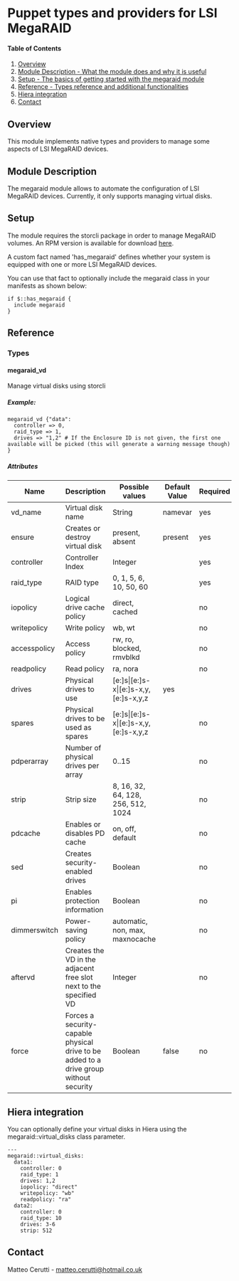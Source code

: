 # Puppet types and providers for LSI MegaRAID

#### Table of Contents

1. [Overview](#overview)
2. [Module Description - What the module does and why it is useful](#module-description)
3. [Setup - The basics of getting started with the megaraid module](#setup)
4. [Reference - Types reference and additional functionalities](#reference)
5. [Hiera integration](#hiera)
6. [Contact](#contact)

## Overview

This module implements native types and providers to manage some aspects of LSI MegaRAID devices.

## Module Description

The megaraid module allows to automate the configuration of LSI MegaRAID devices. Currently, it only supports managing virtual disks.

## Setup

The module requires the storcli package in order to manage MegaRAID volumes. An RPM version is available for download [here](ftp://ftp.supermicro.com/Driver/SAS/LSI/Tools/storcli_6.6-1.14.12/Linux/storcli-1.14.12-1.noarch.rpm).

A custom fact named 'has_megaraid' defines whether your system is equipped with one or more LSI MegaRAID devices.

You can use that fact to optionally include the megaraid class in your manifests as shown below:


```
if $::has_megaraid {
  include megaraid
}
```

## Reference

### Types

#### megaraid_vd
Manage virtual disks using storcli

##### Example:
```
megaraid_vd {"data":
  controller => 0,
  raid_type => 1,
  drives => "1,2" # If the Enclosure ID is not given, the first one available will be picked (this will generate a warning message though)
}
```

##### Attributes
| Name | Description | Possible values | Default Value | Required |
| ------------- | ------------- | ------------- | ------------- | ------------- |
| vd_name | Virtual disk name | String | namevar | yes |
| ensure | Creates or destroy virtual disk | present, absent | present | yes |
| controller | Controller Index | Integer | | yes |
| raid_type | RAID type | 0, 1, 5, 6, 10, 50, 60 | | yes |
| iopolicy | Logical drive cache policy | direct, cached | | no |
| writepolicy | Write policy | wb, wt | | no |
| accesspolicy | Access policy | rw, ro, blocked, rmvblkd | | no |
| readpolicy | Read policy | ra, nora | | no |
| drives | Physical drives to use | [e:]s&#124;[e:]s-x&#124;[e:]s-x,y,[e:]s-x,y,z | yes |
| spares | Physical drives to be used as spares | [e:]s&#124;[e:]s-x&#124;[e:]s-x,y,[e:]s-x,y,z | | no |
| pdperarray | Number of physical drives per array | 0..15  | | no |
| strip | Strip size | 8, 16, 32, 64, 128, 256, 512, 1024| | no |
| pdcache | Enables or disables PD cache | on, off, default | | no |
| sed | Creates security-enabled drives | Boolean | | no |
| pi | Enables protection information | Boolean | | no |
| dimmerswitch | Power-saving policy | automatic, non, max, maxnocache | | no |
| aftervd | Creates the VD in the adjacent free slot next to the specified VD | Integer | | no |
| force | Forces a security-capable physical drive to be added to a drive group without security | Boolean | false | no |

## Hiera integration

You can optionally define your virtual disks in Hiera using the megaraid::virtual_disks class parameter.

```
---
megaraid::virtual_disks:
  data1:
    controller: 0
    raid_type: 1
    drives: 1,2
    iopolicy: "direct"
    writepolicy: "wb"
    readpolicy: "ra"
  data2:
    controller: 0
    raid_type: 10
    drives: 3-6
    strip: 512
```

## Contact
Matteo Cerutti - matteo.cerutti@hotmail.co.uk
